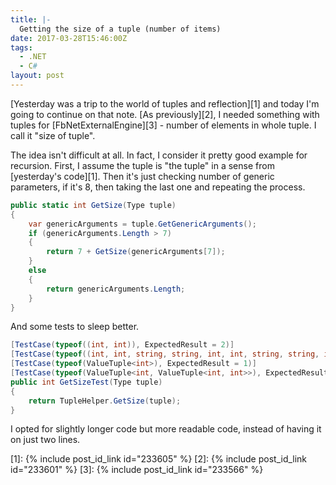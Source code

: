 ```yaml
---
title: |-
  Getting the size of a tuple (number of items)
date: 2017-03-28T15:46:00Z
tags:
  - .NET
  - C#
layout: post
---
```

[Yesterday was a trip to the world of tuples and reflection][1] and today I'm going to continue on that note. [As previously][2], I needed something with tuples for [FbNetExternalEngine][3] - number of elements in whole tuple. I call it "size of tuple". 

<!-- excerpt -->

The idea isn't difficult at all. In fact, I consider it pretty good example for recursion. First, I assume the tuple is "the tuple" in a sense from [yesterday's code][1]. Then it's just checking number of generic parameters, if it's 8, then taking the last one and repeating the process.

```csharp
public static int GetSize(Type tuple)
{
	var genericArguments = tuple.GetGenericArguments();
	if (genericArguments.Length > 7)
	{
		return 7 + GetSize(genericArguments[7]);
	}
	else
	{
		return genericArguments.Length;
	}
}
```

And some tests to sleep better.

```csharp
[TestCase(typeof((int, int)), ExpectedResult = 2)]
[TestCase(typeof((int, int, string, string, int, int, string, string, int, int)), ExpectedResult = 10)]
[TestCase(typeof(ValueTuple<int>), ExpectedResult = 1)]
[TestCase(typeof(ValueTuple<int, ValueTuple<int, int>>), ExpectedResult = 2)]
public int GetSizeTest(Type tuple)
{
	return TupleHelper.GetSize(tuple);
}
```

I opted for slightly longer code but more readable code, instead of having it on just two lines.  

[1]: {% include post_id_link id="233605" %}
[2]: {% include post_id_link id="233601" %}
[3]: {% include post_id_link id="233566" %}